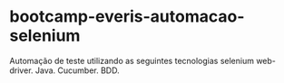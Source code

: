 # bootcamp-everis-automacao-selenium
Automação de teste utilizando as seguintes tecnologias
selenium web-driver.
Java.
Cucumber.
BDD.
